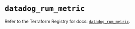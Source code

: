 # `datadog_rum_metric`

Refer to the Terraform Registry for docs: [`datadog_rum_metric`](https://registry.terraform.io/providers/datadog/datadog/3.53.0/docs/resources/rum_metric).
